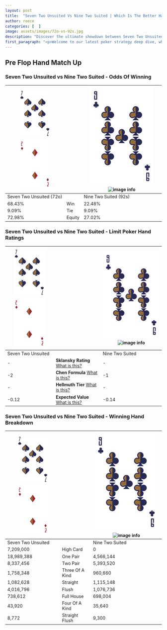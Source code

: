 ```yaml
---
layout: post
title:  "Seven Two Unsuited Vs Nine Two Suited | Which Is The Better Hand In Poker? A Complete Guide"
author: reece
categories: [  ]
image: assets/images/72o-vs-92s.jpg
description: "Discover the ultimate showdown between Seven Two Unsuited and Nine Two Suited in poker! Uncover the odds, strategies, and scenarios where one hand triumphs over the other. Get ready to up your poker game with this thrilling analysis."
first_paragraph: "<p>Welcome to our latest poker strategy deep dive, where we're pitting two distinct hands against each other in a high-stakes showdown: Seven Two Unsuited vs Nine Two Suited.</p><p>In the dynamic world of poker, every decision counts, and knowing which hand holds the upper hand is key to your success at the table.</p><p>In this article, we'll dissect these two hands, explore the scenarios where one dominates the other, and equip you with the knowledge to make strategic choices that can tip the odds in your favor.</p><p>Get ready to unravel the intriguing dynamics of these poker hands and elevate your game to new heights.</p>"
---
```




[comment]: # (sp0)

## Pre Flop Hand Match Up

<div class="table hand-ratings" markdown="1"> 



### Seven Two Unsuited vs Nine Two Suited - Odds Of Winning


    
| ![image info](assets/images/hand1/7.png) ![image info](assets/images/hand1/2o.png) |  | ![image info](assets/images/hand2/9.png) ![image info](assets/images/hand2/2s.png) |
| -------- | -------- | -------- |
| Seven Two Unsuited (72o) |  | Nine Two Suited (92s) |
| 68.43% | Win | 22.48% |
| 9.09% | Tie | 9.09% |
| 72.98% | Equity | 27.02% |




[comment]: # (sp1)



### Seven Two Unsuited vs Nine Two Suited - Limit Poker Hand Ratings


    
| ![image info](assets/images/hand1/7.png) ![image info](assets/images/hand1/2o.png) |  | ![image info](assets/images/hand2/9.png) ![image info](assets/images/hand2/2s.png) |
| -------- | -------- | -------- |
| Seven Two Unsuited |  | Nine Two Suited |
| - | **Sklansky Rating** [What is this?](/sklansky-rating-explained) | - |
| -2 | **Chen Formula** [What is this?](/chen-formula-explained) | -1 |
| - | **Hellmuth Tier** [What is this?](/Hellmuth-tier-explained) | - |
| -0.12 | **Expected Value** [What is this?](/expected-value-explained) | -0.14 |




[comment]: # (sp2)



### Seven Two Unsuited vs Nine Two Suited - Winning Hand Breakdown


    
| ![image info](assets/images/hand1/7.png) ![image info](assets/images/hand1/2o.png) |  | ![image info](assets/images/hand2/9.png) ![image info](assets/images/hand2/2s.png) |
| -------- | -------- | -------- |
| Seven Two Unsuited |  | Nine Two Suited |
| 7,209,000 | High Card | 0 |
| 18,989,388 | One Pair | 4,566,144 |
| 8,337,456 | Two Pair | 5,393,520 |
| 1,758,348 | Three Of A Kind | 960,660 |
| 1,082,628 | Straight | 1,115,148 |
| 4,016,796 | Flush | 1,076,736 |
| 738,612 | Full House | 698,004 |
| 43,920 | Four Of A Kind | 35,640 |
| 8,772 | Straight Flush | 9,300 |




[comment]: # (sp3)



</div>

[comment]: # (sp4)



[comment]: # (sp5)

